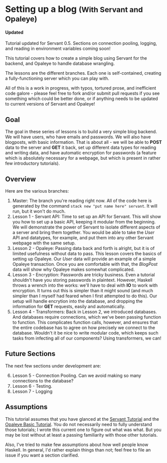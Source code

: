 # Setting up a blog <small>(With Servant and Opaleye)</small>

#### Updated

Tutorial updated for Servant 0.5.  Sections on connection pooling, logging, and reading in environment variables coming soon!

This tutorial covers how to create a simple blog using Servant for the backend, and Opaleye to handle database wrangling.

The lessons are the different branches.  Each one is self-contained, creating a fully-functioning server which you can play with.

All of this is a work in progress, with typos, tortured prose, and inefficient code galore - please feel free to fork and/or submit pull requests if you see something which could be better done, or if anything needs to be updated to current versions of Servant and Opaleye!

## Goal

The goal in these series of lessons is to build a very simple blog backend.  We will have users, who have emails and passwords.  We will also have blogposts, with basic information.  That is about all - we will be able to __POST__ data to the server and __GET__ it back, set up different data types for reading and writing data, and have automatic encryption for passwords (a feature which is absolutely necessary for a webpage, but which is present in rather few introductory tutorials).

## Overview

Here are the various branches:

1. Master: The branch you're reading right now.  All of the code here is generated by the command `stack new "put name here" servant`.  It will run, but it won't do much.
2. Lesson 1 - Servant API: Time to set up an API for Servant.  This will show you how to set up a basic API, keeping it modular from the beginning.  We will demonstrate the power of Servant to isolate different aspects of a server and bring them together.  You would be able to take the *User* API and datatypes, for example, and put them into any other Servant webpage with the same setup.
3. Lesson 2 - Opaleye: Passing data back and forth is alright, but it is of limited usefulness without data to pass.  This lesson covers the basics of setting up Opaleye.  Our *User* data will provide an example of a simple Opaleye transaction.  Once you are comfortable with that, the *BlogPost* data will show why Opaleye makes somewhat complicated.
4. Lesson 3 - Encryption: Passwords are tricky business.  Even a tutorial shouldn't have you storing passwords in plaintext.  However, Haskell throws a wrench into the works: we'll have to deal with __IO__ to work with encryption.  It turns out this is simpler than it might sound (and much simpler than I myself had feared when I first attempted to do this).  Our setup will handle encrytion into the database, and dropping the information for __GET__ requests, easily and automatically.
5. Lesson 4 - Transformers: Back in Lesson 2, we introduced databases.  And databases require connections, which we've been passing function to function.  This complicates function calls, however, and ensures that the entire codebase has to agree on how precisely we connect to the database.  Wouldn't it be nice to write modular code, which keeps such tasks from infecting all of our components?  Using transformers, we can!

## Future Sections

The next few sections under development are:

6. Lesson 5 - Connection Pooling.  Can we avoid making so many connections to the database?
7. Lesson 6 - Testing.
8. Lesson 7 - Logging

## Assumptions

This tutorial assumes that you have glanced at the [Servant Tutorial](http://haskell-servant.github.io/tutorial/) and the [Opaleye Basic Tutorial](https://github.com/tomjaguarpaw/haskell-opaleye/blob/master/Doc/Tutorial/TutorialBasic.lhs).  You do not necessarily need to fully understand those tutorials; I wrote this current one to figure out what was what.  But you may be lost without at least a passing familiarity with those other tutorials.

Also, I've tried to make few assumptions about how well people know Haskell.  In general, I'd rather explain things than not; feel free to file an issue if you want a section clarified.
